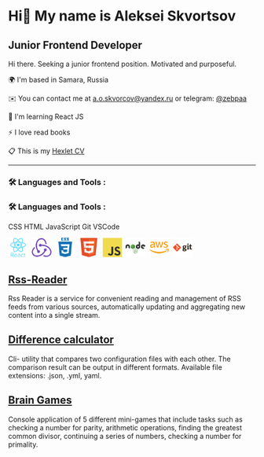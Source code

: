 # Hi👋 My name is Aleksei Skvortsov
## Junior Frontend Developer
Hi there. Seeking a junior frontend position. Motivated and purposeful.

🌍 I'm based in Samara, Russia

✉️ You can contact me at <a.o.skvorcov@yandex.ru> or telegram: [@zebpaa](https://t.me/zebpaa)

🧠 I'm learning React JS

⚡ I love read books

📋 This is my [Hexlet CV](https://cv.hexlet.io/ru/resumes/5673)


---

### :hammer_and_wrench: Languages and Tools :

### 🛠️ Languages and Tools :
CSS HTML JavaScript Git VSCode
<div>
  <img src="https://github.com/devicons/devicon/blob/master/icons/react/react-original-wordmark.svg" title="React" alt="React" width="40" height="40"/>&nbsp;
  <img src="https://github.com/devicons/devicon/blob/master/icons/redux/redux-original.svg" title="Redux" alt="Redux " width="40" height="40"/>&nbsp;
  <img src="https://github.com/devicons/devicon/blob/master/icons/css3/css3-plain-wordmark.svg"  title="CSS3" alt="CSS" width="40" height="40"/>&nbsp;
  <img src="https://github.com/devicons/devicon/blob/master/icons/html5/html5-original.svg" title="HTML5" alt="HTML" width="40" height="40"/>&nbsp;
  <img src="https://github.com/devicons/devicon/blob/master/icons/javascript/javascript-original.svg" title="JavaScript" alt="JavaScript" width="40" height="40"/>&nbsp;
<!--   <img src="https://github.com/devicons/devicon/blob/master/icons/firebase/firebase-plain-wordmark.svg" title="Firebase" alt="Firebase" width="40" height="40"/>&nbsp; -->
  <img src="https://github.com/devicons/devicon/blob/master/icons/nodejs/nodejs-original-wordmark.svg" title="NodeJS" alt="NodeJS" width="40" height="40"/>&nbsp;
  <img src="https://github.com/devicons/devicon/blob/master/icons/amazonwebservices/amazonwebservices-plain-wordmark.svg" title="AWS" alt="AWS" width="40" height="40"/>&nbsp;
  <img src="https://github.com/devicons/devicon/blob/master/icons/git/git-original-wordmark.svg" title="Git" **alt="Git" width="40" height="40"/>
</div>

## [Rss-Reader](https://github.com/zebpaa/frontend-project-11)
Rss Reader is a service for convenient reading and management of RSS feeds from various sources, automatically updating and aggregating new content into a single stream.

## [Difference calculator](https://github.com/zebpaa/frontend-project-46)
Cli- utility that compares two configuration files with each other. The comparison result can be output in different formats. Available file extensions: .json, .yml, yaml.

## [Brain Games](https://github.com/zebpaa/frontend-project-44)
Console application of 5 different mini-games that include tasks such as checking a number for parity, arithmetic operations, finding the greatest common divisor, continuing a series of numbers, checking a number for primality.
